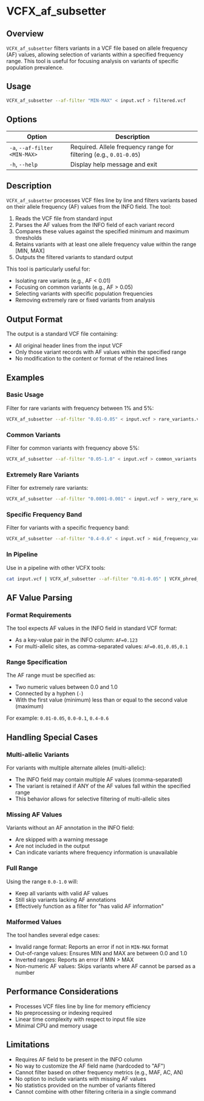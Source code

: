 # VCFX_af_subsetter

## Overview
`VCFX_af_subsetter` filters variants in a VCF file based on allele frequency (AF) values, allowing selection of variants within a specified frequency range. This tool is useful for focusing analysis on variants of specific population prevalence.

## Usage
```bash
VCFX_af_subsetter --af-filter "MIN-MAX" < input.vcf > filtered.vcf
```

## Options
| Option | Description |
|--------|-------------|
| `-a`, `--af-filter <MIN-MAX>` | Required. Allele frequency range for filtering (e.g., `0.01-0.05`) |
| `-h`, `--help` | Display help message and exit |

## Description
`VCFX_af_subsetter` processes VCF files line by line and filters variants based on their allele frequency (AF) values from the INFO field. The tool:

1. Reads the VCF file from standard input
2. Parses the AF values from the INFO field of each variant record
3. Compares these values against the specified minimum and maximum thresholds
4. Retains variants with at least one allele frequency value within the range [MIN, MAX]
5. Outputs the filtered variants to standard output

This tool is particularly useful for:
- Isolating rare variants (e.g., AF < 0.01)
- Focusing on common variants (e.g., AF > 0.05)
- Selecting variants with specific population frequencies
- Removing extremely rare or fixed variants from analysis

## Output Format
The output is a standard VCF file containing:
- All original header lines from the input VCF
- Only those variant records with AF values within the specified range
- No modification to the content or format of the retained lines

## Examples

### Basic Usage
Filter for rare variants with frequency between 1% and 5%:
```bash
VCFX_af_subsetter --af-filter "0.01-0.05" < input.vcf > rare_variants.vcf
```

### Common Variants
Filter for common variants with frequency above 5%:
```bash
VCFX_af_subsetter --af-filter "0.05-1.0" < input.vcf > common_variants.vcf
```

### Extremely Rare Variants
Filter for extremely rare variants:
```bash
VCFX_af_subsetter --af-filter "0.0001-0.001" < input.vcf > very_rare_variants.vcf
```

### Specific Frequency Band
Filter for variants with a specific frequency band:
```bash
VCFX_af_subsetter --af-filter "0.4-0.6" < input.vcf > mid_frequency_variants.vcf
```

### In Pipeline
Use in a pipeline with other VCFX tools:
```bash
cat input.vcf | VCFX_af_subsetter --af-filter "0.01-0.05" | VCFX_phred_filter -p 30 > high_quality_rare_variants.vcf
```

## AF Value Parsing

### Format Requirements
The tool expects AF values in the INFO field in standard VCF format:
- As a key-value pair in the INFO column: `AF=0.123`
- For multi-allelic sites, as comma-separated values: `AF=0.01,0.05,0.1`

### Range Specification
The AF range must be specified as:
- Two numeric values between 0.0 and 1.0
- Connected by a hyphen (`-`)
- With the first value (minimum) less than or equal to the second value (maximum)

For example: `0.01-0.05`, `0.0-0.1`, `0.4-0.6`

## Handling Special Cases

### Multi-allelic Variants
For variants with multiple alternate alleles (multi-allelic):
- The INFO field may contain multiple AF values (comma-separated)
- The variant is retained if ANY of the AF values fall within the specified range
- This behavior allows for selective filtering of multi-allelic sites

### Missing AF Values
Variants without an AF annotation in the INFO field:
- Are skipped with a warning message
- Are not included in the output
- Can indicate variants where frequency information is unavailable

### Full Range
Using the range `0.0-1.0` will:
- Keep all variants with valid AF values
- Still skip variants lacking AF annotations
- Effectively function as a filter for "has valid AF information"

### Malformed Values
The tool handles several edge cases:
- Invalid range format: Reports an error if not in `MIN-MAX` format
- Out-of-range values: Ensures MIN and MAX are between 0.0 and 1.0
- Inverted ranges: Reports an error if MIN > MAX
- Non-numeric AF values: Skips variants where AF cannot be parsed as a number

## Performance Considerations
- Processes VCF files line by line for memory efficiency
- No preprocessing or indexing required
- Linear time complexity with respect to input file size
- Minimal CPU and memory usage

## Limitations
- Requires AF field to be present in the INFO column
- No way to customize the AF field name (hardcoded to "AF")
- Cannot filter based on other frequency metrics (e.g., MAF, AC, AN)
- No option to include variants with missing AF values
- No statistics provided on the number of variants filtered
- Cannot combine with other filtering criteria in a single command 
